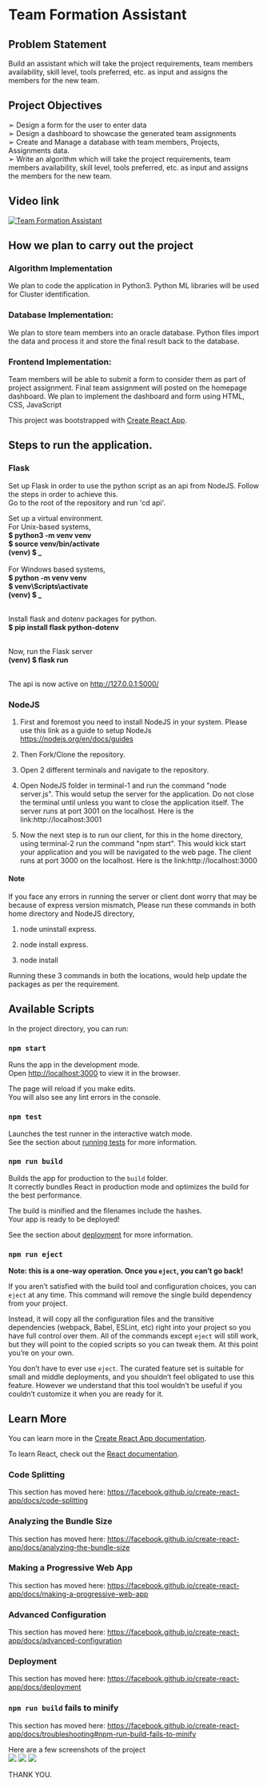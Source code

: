 # Team Formation Assistant
## Problem Statement
Build an assistant which will take the project requirements, team members
availability, skill level, tools preferred, etc. as input and assigns the members for
the new team.
<br/>
## Project Objectives
➢ Design a form for the user to enter data<br/>
➢ Design a dashboard to showcase the generated team assignments<br/>
➢ Create and Manage a database with team members, Projects, Assignments
data.<br/>
➢ Write an algorithm which will take the project requirements, team
members availability, skill level, tools preferred, etc. as input and assigns
the members for the new team.<br/>
## Video link
[![Team Formation Assistant](https://github.com/lokesh45/TeamFormationAssistant/blob/master/Assistant.png)](https://www.youtube.com/watch?v=LmKjp3aQPEI&feature=youtu.be)
## How we plan to carry out the project
### Algorithm Implementation
We plan to code the application in Python3. Python ML libraries will be used for
Cluster identification.<br/>
### Database Implementation:
We plan to store team members into an oracle database. Python files import the
data and process it and store the final result back to the database.<br/>
### Frontend Implementation:
Team members will be able to submit a form to consider them as part of project
assignment.
Final team assignment will posted on the homepage dashboard. We plan to
implement the dashboard and form using HTML, CSS, JavaScript



This project was bootstrapped with [Create React App](https://github.com/facebook/create-react-app).

## Steps to run the application.

### Flask 

Set up Flask in order to use the python script as an api from NodeJS. Follow the steps in order to achieve this.<br />
Go to the root of the repository and run 'cd api'.

Set up a virtual environment.<br />
For Unix-based systems,<br />
  **$ python3 -m venv venv**<br />
  **$ source venv/bin/activate**<br />
   **(venv) $ _**<br /><br />
For Windows based systems,<br />
  **$ python -m venv venv**<br />
  **$ venv\Scripts\activate**<br />
   **(venv) $ _**<br /><br />

Install flask and dotenv packages for python.<br />
  **$ pip install flask python-dotenv**<br /><br />

Now, run the Flask server<br />
  **(venv) $ flask run**<br /><br />

The api is now active on http://127.0.0.1:5000/

### NodeJS

1. First and foremost you need to install NodeJS in your system. Please use this link as a guide to setup NodeJs<br> https://nodejs.org/en/docs/guides

2. Then Fork/Clone the repository.

3. Open 2 different terminals and navigate to the repository.

4. Open NodeJS folder in terminal-1 and run the command "node server.js". This would setup the server for the application. Do not close the terminal until unless you want to close the application itself. The server runs at port 3001 on the localhost. Here is the link:http://localhost:3001

5. Now the next step is to run our client, for this in the home directory, using terminal-2 run the command "npm start". This would kick start your application and you will be navigated to the web page. The client runs at port 3000 on the localhost. Here is the link:http://localhost:3000

#### Note

If you face any errors in running the server or client dont worry that may be because of express version mismatch, Please run these commands in both home directory and NodeJS directory,

1. node uninstall express.

2. node install express.

3. node install

Running these 3 commands in both the locations, would help update the packages as per the requirement.

## Available Scripts

In the project directory, you can run:

### `npm start`

Runs the app in the development mode.<br />
Open [http://localhost:3000](http://localhost:3000) to view it in the browser.

The page will reload if you make edits.<br />
You will also see any lint errors in the console.

### `npm test`

Launches the test runner in the interactive watch mode.<br />
See the section about [running tests](https://facebook.github.io/create-react-app/docs/running-tests) for more information.

### `npm run build`

Builds the app for production to the `build` folder.<br />
It correctly bundles React in production mode and optimizes the build for the best performance.

The build is minified and the filenames include the hashes.<br />
Your app is ready to be deployed!

See the section about [deployment](https://facebook.github.io/create-react-app/docs/deployment) for more information.

### `npm run eject`

**Note: this is a one-way operation. Once you `eject`, you can’t go back!**

If you aren’t satisfied with the build tool and configuration choices, you can `eject` at any time. This command will remove the single build dependency from your project.

Instead, it will copy all the configuration files and the transitive dependencies (webpack, Babel, ESLint, etc) right into your project so you have full control over them. All of the commands except `eject` will still work, but they will point to the copied scripts so you can tweak them. At this point you’re on your own.

You don’t have to ever use `eject`. The curated feature set is suitable for small and middle deployments, and you shouldn’t feel obligated to use this feature. However we understand that this tool wouldn’t be useful if you couldn’t customize it when you are ready for it.


## Learn More

You can learn more in the [Create React App documentation](https://facebook.github.io/create-react-app/docs/getting-started).

To learn React, check out the [React documentation](https://reactjs.org/).

### Code Splitting

This section has moved here: https://facebook.github.io/create-react-app/docs/code-splitting

### Analyzing the Bundle Size

This section has moved here: https://facebook.github.io/create-react-app/docs/analyzing-the-bundle-size

### Making a Progressive Web App

This section has moved here: https://facebook.github.io/create-react-app/docs/making-a-progressive-web-app

### Advanced Configuration

This section has moved here: https://facebook.github.io/create-react-app/docs/advanced-configuration

### Deployment

This section has moved here: https://facebook.github.io/create-react-app/docs/deployment

### `npm run build` fails to minify

This section has moved here: https://facebook.github.io/create-react-app/docs/troubleshooting#npm-run-build-fails-to-minify

Here are a few screenshots of the project<br>
<img src="Home.png" />
<img src="Signup.png" />
<img src="PD.png" />

THANK YOU.
